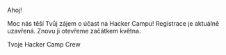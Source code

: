 Ahoj!

Moc nás těší Tvůj zájem o účast na Hacker Campu! Registrace je aktuálně uzavřená.
Znovu ji otevřeme začátkem května.

Tvoje Hacker Camp Crew
